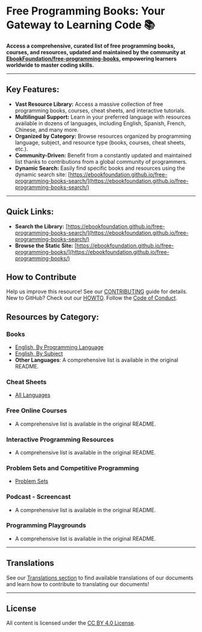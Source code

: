 # Free Programming Books: Your Gateway to Learning Code 📚

**Access a comprehensive, curated list of free programming books, courses, and resources, updated and maintained by the community at [EbookFoundation/free-programming-books](https://github.com/EbookFoundation/free-programming-books), empowering learners worldwide to master coding skills.**

---

## Key Features:

*   **Vast Resource Library:** Access a massive collection of free programming books, courses, cheat sheets, and interactive tutorials.
*   **Multilingual Support:** Learn in your preferred language with resources available in dozens of languages, including English, Spanish, French, Chinese, and many more.
*   **Organized by Category:** Browse resources organized by programming language, subject, and resource type (books, courses, cheat sheets, etc.).
*   **Community-Driven:** Benefit from a constantly updated and maintained list thanks to contributions from a global community of programmers.
*   **Dynamic Search:** Easily find specific books and resources using the dynamic search site:  [https://ebookfoundation.github.io/free-programming-books-search/](https://ebookfoundation.github.io/free-programming-books-search/)

---

## Quick Links:

*   **Search the Library:**  [https://ebookfoundation.github.io/free-programming-books-search/](https://ebookfoundation.github.io/free-programming-books-search/)
*   **Browse the Static Site:** [https://ebookfoundation.github.io/free-programming-books/](https://ebookfoundation.github.io/free-programming-books/)

## How to Contribute

Help us improve this resource!  See our [CONTRIBUTING](docs/CONTRIBUTING.md) guide for details. New to GitHub? Check out our [HOWTO](docs/HOWTO.md). Follow the [Code of Conduct](docs/CODE_OF_CONDUCT.md).

## Resources by Category:

### Books

*   [English, By Programming Language](books/free-programming-books-langs.md)
*   [English, By Subject](books/free-programming-books-subjects.md)
*   **Other Languages**: A comprehensive list is available in the original README.

### Cheat Sheets

*   [All Languages](more/free-programming-cheatsheets.md)

### Free Online Courses

*   A comprehensive list is available in the original README.

### Interactive Programming Resources

*   A comprehensive list is available in the original README.

### Problem Sets and Competitive Programming

*   [Problem Sets](more/problem-sets-competitive-programming.md)

### Podcast - Screencast

*   A comprehensive list is available in the original README.

### Programming Playgrounds

*   A comprehensive list is available in the original README.

---

## Translations

See our [Translations section](docs/README.md#translations) to find available translations of our documents and learn how to contribute to translating our documents!

---

## License

All content is licensed under the [CC BY 4.0 License](LICENSE).